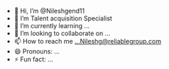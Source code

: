 - 👋 Hi, I’m @Nileshgend11
- 👀 I’m Talent acquisition Specialist 
- 🌱 I’m currently learning ...
- 💞️ I’m looking to collaborate on ...
- 📫 How to reach me ...Nileshg@reliablegroup.com
- 😄 Pronouns: ...
- ⚡ Fun fact: ...

<!---
Nileshgend11/Nileshgend11 is a ✨ special ✨ repository because its `README.md` (this file) appears on your GitHub profile.
You can click the Preview link to take a look at your changes.
--->
